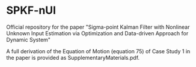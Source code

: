 # SPKF-nUI
Official repository for the paper "Sigma-point Kalman Filter with Nonlinear Unknown Input Estimation via Optimization and Data-driven Approach for Dynamic System"

A full derivation of the Equation of Motion (equation 75) of Case Study 1 in the paper is provided as SupplementaryMaterials.pdf.
